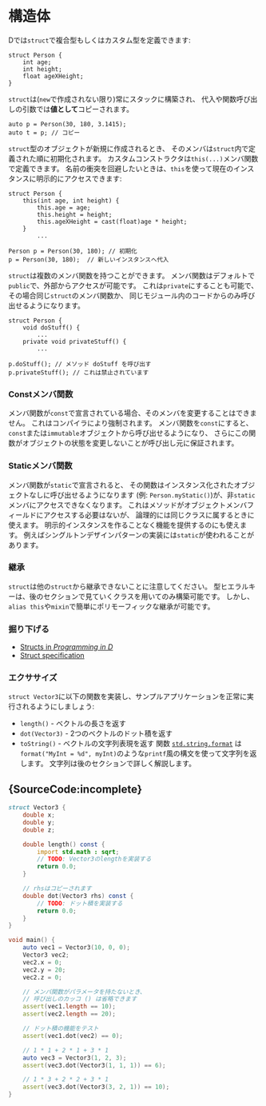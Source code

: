 # 構造体

Dでは`struct`で複合型もしくはカスタム型を定義できます:

    struct Person {
        int age;
        int height;
        float ageXHeight;
    }

`struct`は(`new`で作成されない限り)常にスタックに構築され、
代入や関数呼び出しの引数では**値として**コピーされます。

    auto p = Person(30, 180, 3.1415);
    auto t = p; // コピー

`struct`型のオブジェクトが新規に作成されるとき、
そのメンバは`struct`内で定義された順に初期化されます。
カスタムコンストラクタは`this(...)`メンバ関数で定義できます。
名前の衝突を回避したいときは、`this`を使って現在のインスタンスに明示的にアクセスできます:

    struct Person {
        this(int age, int height) {
            this.age = age;
            this.height = height;
            this.ageXHeight = cast(float)age * height;
        }
            ...

    Person p = Person(30, 180); // 初期化
    p = Person(30, 180);  // 新しいインスタンスへ代入

`struct`は複数のメンバ関数を持つことができます。
メンバ関数はデフォルトで`public`で、外部からアクセスが可能です。
これは`private`にすることも可能で、その場合同じ`struct`のメンバ関数か、
同じモジュール内のコードからのみ呼び出せるようになります。

    struct Person {
        void doStuff() {
            ...
        private void privateStuff() {
            ...

    p.doStuff(); // メソッド doStuff を呼び出す
    p.privateStuff(); // これは禁止されています

### Constメンバ関数

メンバ関数が`const`で宣言されている場合、そのメンバを変更することはできません。
これはコンパイラにより強制されます。
メンバ関数を`const`にすると、`const`または`immutable`オブジェクトから呼び出せるようになり、
さらにこの関数がオブジェクトの状態を変更しないことが呼び出し元に保証されます。

### Staticメンバ関数

メンバ関数が`static`で宣言されると、
その関数はインスタンス化されたオブジェクトなしに呼び出せるようになります
(例: `Person.myStatic()`)が、非`static`メンバにアクセスできなくなります。
これはメソッドがオブジェクトメンバフィールドにアクセスする必要はないが、
論理的には同じクラスに属するときに使えます。
明示的インスタンスを作ることなく機能を提供するのにも使えます。
例えばシングルトンデザインパターンの実装には`static`が使われることがあります。

### 継承

`struct`は他の`struct`から継承できないことに注意してください。
型ヒエラルキーは、後のセクションで見ていくクラスを用いてのみ構築可能です。
しかし、`alias this`や`mixin`で簡単にポリモーフィックな継承が可能です。

### 掘り下げる

- [Structs in _Programming in D_](http://ddili.org/ders/d.en/struct.html)
- [Struct specification](https://dlang.org/spec/struct.html)

### エクササイズ

`struct Vector3`に以下の関数を実装し、サンプルアプリケーションを正常に実行されるようにしましょう:

* `length()` - ベクトルの長さを返す
* `dot(Vector3)` - 2つのベクトルのドット積を返す
* `toString()` - ベクトルの文字列表現を返す
  関数 [`std.string.format`](https://dlang.org/phobos/std_format.html)
  は`format("MyInt = %d", myInt)`のような`printf`風の構文を使って文字列を返します。
  文字列は後のセクションで詳しく解説します。

## {SourceCode:incomplete}

```d
struct Vector3 {
    double x;
    double y;
    double z;

    double length() const {
        import std.math : sqrt;
        // TODO: Vector3のlengthを実装する
        return 0.0;
    }

    // rhsはコピーされます
    double dot(Vector3 rhs) const {
        // TODO: ドット積を実装する
        return 0.0;
    }
}

void main() {
    auto vec1 = Vector3(10, 0, 0);
    Vector3 vec2;
    vec2.x = 0;
    vec2.y = 20;
    vec2.z = 0;

    // メンバ関数がパラメータを持たないとき、
    // 呼び出しのカッコ () は省略できます
    assert(vec1.length == 10);
    assert(vec2.length == 20);

    // ドット積の機能をテスト
    assert(vec1.dot(vec2) == 0);

    // 1 * 1 + 2 * 1 + 3 * 1
    auto vec3 = Vector3(1, 2, 3);
    assert(vec3.dot(Vector3(1, 1, 1)) == 6);

    // 1 * 3 + 2 * 2 + 3 * 1
    assert(vec3.dot(Vector3(3, 2, 1)) == 10);
}
```
